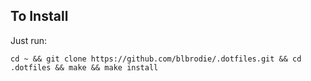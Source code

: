 ## To Install

Just run: 

```
cd ~ && git clone https://github.com/blbrodie/.dotfiles.git && cd .dotfiles && make && make install
```
